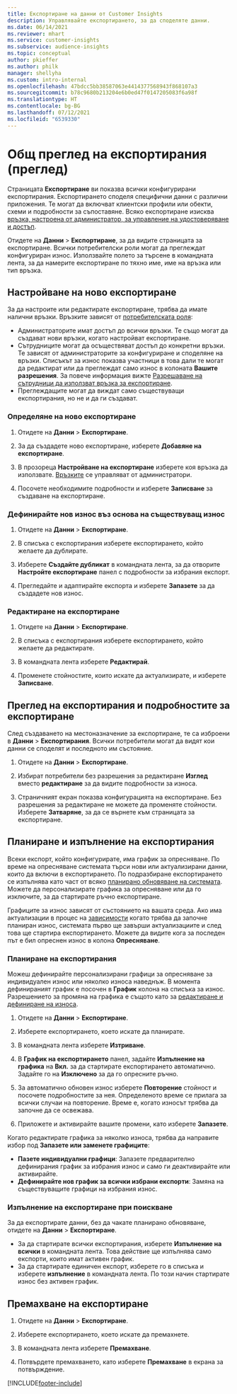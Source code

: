 ```yaml
---
title: Експортиране на данни от Customer Insights
description: Управлявайте експортирането, за да споделяте данни.
ms.date: 06/14/2021
ms.reviewer: mhart
ms.service: customer-insights
ms.subservice: audience-insights
ms.topic: conceptual
author: pkieffer
ms.author: philk
manager: shellyha
ms.custom: intro-internal
ms.openlocfilehash: 47bdcc5bb38587063e4414377568943f868107a3
ms.sourcegitcommit: b78c9680b213204e6b0ed47f0147205083f6a98f
ms.translationtype: HT
ms.contentlocale: bg-BG
ms.lasthandoff: 07/12/2021
ms.locfileid: "6539330"
---
```

# <a name="exports-preview-overview"></a>Общ преглед на експортирания (преглед)

Страницата **Експортиране** ви показва всички конфигурирани експортирания. Експортирането споделя специфични данни с различни приложения. Те могат да включват клиентски профили или обекти, схеми и подробности за съпоставяне. Всяко експортиране изисква [връзка, настроена от администратор, за управление на удостоверяване и достъп](connections.md).

Отидете на **Данни** > **Експортиране**, за да видите страницата за експортиране. Всички потребителски роли могат да преглеждат конфигуриран износ. Използвайте полето за търсене в командната лента, за да намерите експортиране по тяхно име, име на връзка или тип връзка.

## <a name="set-up-a-new-export"></a>Настройване на ново експортиране

За да настроите или редактирате експортиране, трябва да имате налични връзки. Връзките зависят от [потребителската роля](permissions.md):
- Администраторите имат достъп до всички връзки. Те също могат да създават нови връзки, когато настройват експортиране.
- Сътрудниците могат да осъществяват достъп до конкретни връзки. Те зависят от администраторите за конфигуриране и споделяне на връзки. Списъкът за износ показва участници в това дали те могат да редактират или да преглеждат само износ в колоната **Вашите разрешения**. За повече информация вижте [Разрешаване на сътрудници да използват връзка за експортиране](connections.md#allow-contributors-to-use-a-connection-for-exports).
- Преглеждащите могат да виждат само съществуващи експортирания, но не и да ги създават.

### <a name="define-a-new-export"></a>Определяне на ново експортиране

1. Отидете на **Данни** > **Експортиране**.

1. За да създадете ново експортиране, изберете **Добавяне на експортиране**.

1. В прозореца **Настройване на експортиране** изберете коя връзка да използвате. [Връзките](connections.md) се управляват от администратори. 

1. Посочете необходимите подробности и изберете **Записване** за създаване на експортиране.

### <a name="define-a-new-export-based-on-an-existing-export"></a>Дефинирайте нов износ въз основа на съществуващ износ

1. Отидете на **Данни** > **Експортиране**.

1. В списъка с експортирания изберете експортирането, който желаете да дублирате.

1. Изберете **Създайте дубликат** в командната лента, за да отворите **Настройте експортиране** панел с подробности за избрания експорт.

1. Прегледайте и адаптирайте експорта и изберете **Запазете** за да създадете нов износ.

### <a name="edit-an-export"></a>Редактиране на експортиране

1. Отидете на **Данни** > **Експортиране**.

1. В списъка с експортирания изберете експортирането, който желаете да редактирате.

1. В командната лента изберете **Редактирай**.

1. Променете стойностите, които искате да актуализирате, и изберете **Записване**.

## <a name="view-exports-and-export-details"></a>Преглед на експортирания и подробностите за експортиране

След създаването на местоназначение за експортиране, те са изброени в **Данни** > **Експортирания**. Всички потребители могат да видят кои данни се споделят и последното им състояние.

1. Отидете на **Данни** > **Експортиране**.

1. Избират потребители без разрешения за редактиране **Изглед** вместо **редактиране** за да видите подробности за износа.

1. Страничният екран показва конфигурацията на експортиране. Без разрешения за редактиране не можете да променяте стойности. Изберете **Затваряне**, за да се върнете към страницата за експортиране.

## <a name="schedule-and-run-exports"></a>Планиране и изпълнение на експортирания

Всеки експорт, който конфигурирате, има график за опресняване. По време на опресняване системата търси нови или актуализирани данни, които да включи в експортирането. По подразбиране експортирането се изпълнява като част от всяко [планирано обновяване на системата](system.md#schedule-tab). Можете да персонализирате графика за опресняване или да го изключите, за да стартирате ръчно експортиране.

Графиците за износ зависят от състоянието на вашата среда. Ако има актуализации в процес на [зависимости](system.md#refresh-policies) когато трябва да започне планиран износ, системата първо ще завърши актуализациите и след това ще стартира експортирането. Можете да видите кога за последен път е бил опреснен износ в колона **Опресняване**.

### <a name="schedule-exports"></a>Планиране на експортирания

Можеш дефинирайте персонализирани графици за опресняване за индивидуален износ или няколко износа наведнъж. В момента дефинираният график е посочен в **График** колона на списъка за износ. Разрешението за промяна на графика е същото като за [редактиране и дефиниране на износа](export-destinations.md#set-up-a-new-export). 

1. Отидете на **Данни** > **Експортиране**.

1. Изберете експортирането, което искате да планирате.

1. В командната лента изберете **Изтриване**.

1. В **График на експортирането** панел, задайте **Изпълнение на графика** на **Вкл.** за да стартирате експортирането автоматично. Задайте го на **Изключено** за да го опресните ръчно.

1. За автоматично обновен износ изберете **Повторение** стойност и посочете подробностите за нея. Определеното време се прилага за всички случаи на повторение. Време е, когато износът трябва да започне да се освежава.

1. Приложете и активирайте вашите промени, като изберете **Запазете**.

Когато редактирате графика за няколко износа, трябва да направите избор под **Запазете или заменете графиците**:
- **Пазете индивидуални графици**: Запазете предварително дефинирания график за избрания износ и само ги деактивирайте или активирайте.
- **Дефинирайте нов график за всички избрани експорти**: Замяна на съществуващите графици на избрания износ.

### <a name="run-exports-on-demand"></a>Изпълнение на експортиране при поискване

За да експортирате данни, без да чакате планирано обновяване, отидете на **Данни** > **Експортиране**.

- За да стартирате всички експортирания, изберете **Изпълнение на всички** в командната лента. Това действие ще изпълнява само експорти, които имат активен график.
- За да стартирате единичен експорт, изберете го в списъка и изберете **изпълнение** в командната лента. По този начин стартирате износ без активен график. 

## <a name="remove-an-export"></a>Премахване на експортиране

1. Отидете на **Данни** > **Експортиране**.

1. Изберете експортирането, което искате да премахнете.

1. В командната лента изберете **Премахване**.

1. Потвърдете премахването, като изберете **Премахване** в екрана за потвърждение.


[!INCLUDE[footer-include](../includes/footer-banner.md)]
